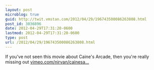 ```yaml
---
layout: post
microblog: true
guid: http://twit.vmstan.com/2012/04/29/196743500086263808.html
post_id: 3036896
date: 2012-04-29T17:31:20-0600
lastmod: 2012-04-29T17:31:20-0600
type: post
url: /2012/04/29/196743500086263808.html
---
```

If you've not seen this movie about Caine's Arcade, then you're really missing out <a href="http://vimeo.com/nirvan/cainesarcade">vimeo.com/nirvan/cainesa…</a>
